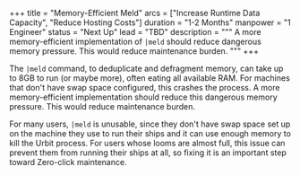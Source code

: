 +++
title = "Memory-Efficient Meld"
arcs = ["Increase Runtime Data Capacity", "Reduce Hosting Costs"]
duration = "1-2 Months"
manpower = "1 Engineer"
status = "Next Up"
lead = "TBD"
description = """
A more memory-efficient implementation of `|meld` should reduce dangerous memory pressure.  This would reduce maintenance burden.
"""
+++

The `|meld` command, to deduplicate and defragment memory, can take up to 8GB to run (or maybe more), often eating all available RAM.  For machines that don't have swap space configured, this crashes the process.  A more memory-efficient implementation should reduce this dangerous memory pressure.  This would reduce maintenance burden.

For many users, `|meld` is unusable, since they don't have swap space set up on the machine they use to run their ships and it can use enough memory to kill the Urbit process.  For users whose looms are almost full, this issue can prevent them from running their ships at all, so fixing it is an important step toward Zero-click maintenance.
